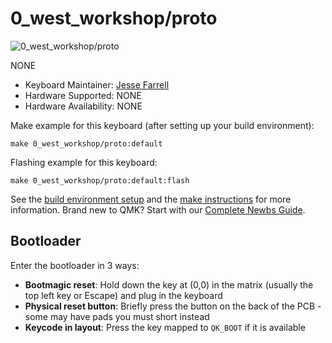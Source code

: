 # 0_west_workshop/proto

![0_west_workshop/proto](NONE)

NONE

* Keyboard Maintainer: [Jesse Farrell](https://github.com/jessefarrell)
* Hardware Supported: NONE
* Hardware Availability: NONE

Make example for this keyboard (after setting up your build environment):

    make 0_west_workshop/proto:default

Flashing example for this keyboard:

    make 0_west_workshop/proto:default:flash

See the [build environment setup](https://docs.qmk.fm/#/getting_started_build_tools) and the [make instructions](https://docs.qmk.fm/#/getting_started_make_guide) for more information. Brand new to QMK? Start with our [Complete Newbs Guide](https://docs.qmk.fm/#/newbs).

## Bootloader

Enter the bootloader in 3 ways:

* **Bootmagic reset**: Hold down the key at (0,0) in the matrix (usually the top left key or Escape) and plug in the keyboard
* **Physical reset button**: Briefly press the button on the back of the PCB - some may have pads you must short instead
* **Keycode in layout**: Press the key mapped to `QK_BOOT` if it is available